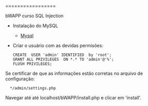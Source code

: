 =================

bWAPP curso SQL Injection

* Instalação do MySQL

    - [Mysql](https://www.mysql.com/)

* Criar o usuário com as devidas permisões:

      CREATE  USER 'admin' IDENTIFIED  by 'root';
      GRANT ALL PRIVILEGES  ON *.* TO 'admin'@'%';
      FLUSH PRIVILEGES;
  
Se certificar de que as informações estão corretas no arquivo de configuração:

      */admin/settings.php
      
Navegar até até localhost/bWAPP/install.php e clicar em 'install'.


